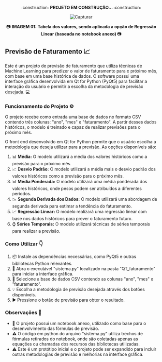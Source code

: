
<p align="center"> 
:construction: <b> PROJETO EM CONSTRUÇÃO... </b> :construction: 
<p>

<div align="center">

![Capturar](https://user-images.githubusercontent.com/92175791/236311942-9745ab4e-9ced-4259-9dba-fa9d078b2e4b.PNG)

</div> 

<div align="center">

:camera: <b> IMAGEM 01: Tabela dos valores, sendo aplicada a opção de Regressão Linear (baseada no notebook anexo) </b> :camera: 

 </div> 


  
## Previsão de Faturamento :chart_with_upwards_trend:

Este é um projeto de previsão de faturamento que utiliza técnicas de Machine Learning para predizer o valor de faturamento para o próximo mês, com base em uma base histórica de dados. O software possui uma interface gráfica desenvolvida em Qt for Python (PyQt5) para facilitar a interação do usuário e permitir a escolha da metodologia de previsão desejada. :computer:

### Funcionamento do Projeto :gear:

O projeto recebe como entrada uma base de dados no formato CSV contendo três colunas: "ano", "mes" e "faturamento". A partir desses dados históricos, o modelo é treinado e capaz de realizar previsões para o próximo mês.

O front end desenvolvido em Qt for Python permite que o usuário escolha a metodologia que deseja utilizar para a previsão. As opções disponíveis são:

1. :bar_chart: **Média:** O modelo utilizará a média dos valores históricos como a previsão para o próximo mês.
2. :chart_with_upwards_trend: **Desvio Padrão:** O modelo utilizará a média mais o desvio padrão dos valores históricos como a previsão para o próximo mês.
3. :bar_chart: **Média Ponderada:** O modelo utilizará uma média ponderada dos valores históricos, onde pesos podem ser atribuídos a diferentes períodos.
4. :chart_with_downwards_trend: **Segunda Derivada dos Dados:** O modelo utilizará uma abordagem de segunda derivada para estimar a tendência do faturamento.
5. :chart_with_upwards_trend: **Regressão Linear:** O modelo realizará uma regressão linear com base nos dados históricos para prever o faturamento futuro.
6. :watch: **Séries Temporais:** O modelo utilizará técnicas de séries temporais para realizar a previsão.

### Como Utilizar :point_down:

1. :package: Instale as dependências necessárias, como PyQt5 e outras bibliotecas Python relevantes.
2. :file_folder: Abra o executável "sistema.py" localizado na pasta "QT_faturamento" para iniciar a interface gráfica.
3. :file_folder: Selecione a base de dados CSV contendo as colunas "ano", "mes" e "faturamento".
4. :bulb: Escolha a metodologia de previsão desejada através dos botões disponíveis.
5. :arrow_forward: Pressione o botão de previsão para obter o resultado.

### Observações :memo:

- :notebook: O projeto possui um notebook anexo, utilizado como base para o desenvolvimento das fórmulas de previsão.
- :warning: O código em python do arquivo "sistema.py" utiliza trechos de fórmulas retirados do notebook, onde são coletadas apenas as equações ou chamadas dos recursos das bibliotecas utilizadas.
- :warning: Este é um protótipo inicial e o projeto pode ser expandido para incluir outras metodologias de previsão e melhorias na interface gráfica.
